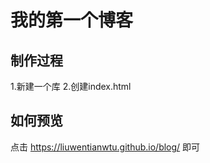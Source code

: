 # 我的第一个博客

## 制作过程

  1.新建一个库
  2.创建index.html
  
## 如何预览

点击 https://liuwentianwtu.github.io/blog/ 即可
